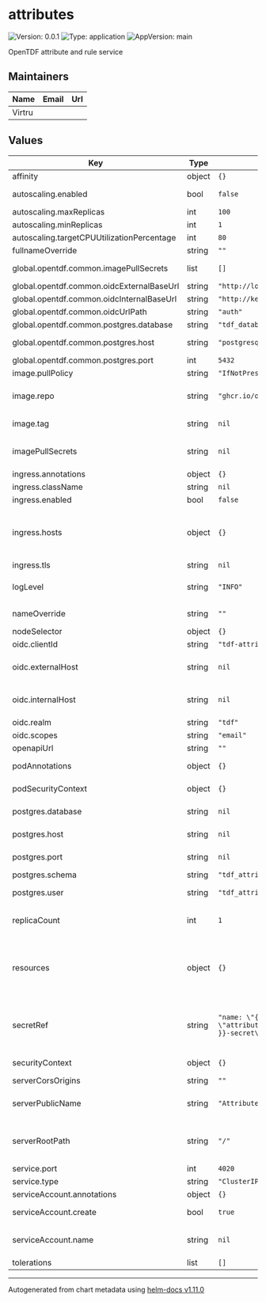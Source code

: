 # attributes

![Version: 0.0.1](https://img.shields.io/badge/Version-0.0.1-informational?style=flat-square) ![Type: application](https://img.shields.io/badge/Type-application-informational?style=flat-square) ![AppVersion: main](https://img.shields.io/badge/AppVersion-main-informational?style=flat-square)

OpenTDF attribute and rule service

## Maintainers

| Name | Email | Url |
| ---- | ------ | --- |
| Virtru |  |  |

## Values

| Key | Type | Default | Description |
|-----|------|---------|-------------|
| affinity | object | `{}` | Pod scheduling preferences |
| autoscaling.enabled | bool | `false` | Enables autoscaling. When set to `true`, `replicas` is no longer applied. |
| autoscaling.maxReplicas | int | `100` | Sets maximum replicas for autoscaling. |
| autoscaling.minReplicas | int | `1` | Sets minimum replicas for autoscaling. |
| autoscaling.targetCPUUtilizationPercentage | int | `80` | Target average CPU usage across all the pods |
| fullnameOverride | string | `""` | The fully qualified appname override |
| global.opentdf.common.imagePullSecrets | list | `[]` | JSON passed to the deployment's template.spec.imagePullSecrets |
| global.opentdf.common.oidcExternalBaseUrl | string | `"http://localhost:65432"` | Base external url of OIDC provider |
| global.opentdf.common.oidcInternalBaseUrl | string | `"http://keycloak-http"` | Base internal k8s url of OIDC provider |
| global.opentdf.common.oidcUrlPath | string | `"auth"` | Optional path added to base OIDC url |
| global.opentdf.common.postgres.database | string | `"tdf_database"` | The database name within the given server |
| global.opentdf.common.postgres.host | string | `"postgresql"` | postgres server's k8s name or global DNS for external server |
| global.opentdf.common.postgres.port | int | `5432` | postgres server port |
| image.pullPolicy | string | `"IfNotPresent"` | The container's `imagePullPolicy` |
| image.repo | string | `"ghcr.io/opentdf/attributes"` | The image selector, also called the 'image name' in k8s documentation and 'image repository' in docker's guides. |
| image.tag | string | `nil` | Chart.AppVersion will be used for image tag, override here if needed |
| imagePullSecrets | string | `nil` | JSON passed to the deployment's template.spec.imagePullSecrets. Overrides global.opentdf.common.imagePullSecrets |
| ingress.annotations | object | `{}` | Ingress annotations |
| ingress.className | string | `nil` | Ingress class to use. |
| ingress.enabled | bool | `false` | Enables the Ingress |
| ingress.hosts | object | `{}` | Map in the form: [hostname]:   [path]:     pathType:    your-pathtype [default: "ImplementationSpecific"]     serviceName: your-service  [default: service.fullname]     servicePort: service-port  [default: service.port above] |
| ingress.tls | string | `nil` | Ingress TLS configuration |
| logLevel | string | `"INFO"` | Sets the default loglevel for the application. One of the valid python logging levels: `DEBUG, INFO, WARNING, ERROR, CRITICAL` |
| nameOverride | string | `""` | Select a specific name for the resource, instead of the default, attributes |
| nodeSelector | object | `{}` | Node labels for pod assignment |
| oidc.clientId | string | `"tdf-attributes"` | Client id used for swagger-ui oauth |
| oidc.externalHost | string | `nil` | Override for global.opentdf.common.oidcExternalBaseUrl & url path |
| oidc.internalHost | string | `nil` | Override for global.opentdf.common.oidcInternalBaseUrl & url path |
| oidc.realm | string | `"tdf"` | Realm used for swagger-ui oauth |
| oidc.scopes | string | `"email"` | OIDC scopes used for swagger-ui pauth |
| openapiUrl | string | `""` | Set to enable openapi endpoint |
| podAnnotations | object | `{}` | Values for the deployment spec.template.metadata.annotations field |
| podSecurityContext | object | `{}` | Values for deployment's spec.template.spec.securityContext |
| postgres.database | string | `nil` | Override for global.opentdf.common.postgres.database |
| postgres.host | string | `nil` | Override for global.opentdf.common.postgres.host |
| postgres.port | string | `nil` | Override for global.opentdf.common.postgres.post |
| postgres.schema | string | `"tdf_attribute"` | The entitlement schema |
| postgres.user | string | `"tdf_attribute_manager"` | Must be a postgres user with tdf_attribute_manager role |
| replicaCount | int | `1` | Sets the default number of pod replicas in the deployment. Ignored if autoscaling.enabled == true |
| resources | object | `{}` | Specify required limits for deploying this service to a pod. We usually recommend not to specify default resources and to leave this as a conscious choice for the user. This also increases chances charts run on environments with little resources, such as Minikube. |
| secretRef | string | `"name: \"{{ template \"attributes.fullname\" . }}-secret\""` | JSON to locate a k8s secret containing environment variables. Notably, this file should include the following environemnt variable definitions:     POSTGRES_PASSWORD: Password corresponding to postgres.user below |
| securityContext | object | `{}` | Values for deployment's spec.template.spec.containers.securityContext |
| serverCorsOrigins | string | `""` | Allowed origins for CORS |
| serverPublicName | string | `"Attribute Authority"` | Name of application. Used during oauth flows, for example when connecting to the OpenAPI endpoint with an OAuth authentication |
| serverRootPath | string | `"/"` | Base path for this service. Allows serving multiple REST services from the same origin, e.g. using an ingress with prefix mapping as suggested below. |
| service.port | int | `4020` | Port to assign to the `http` port |
| service.type | string | `"ClusterIP"` | Service `spec.type` |
| serviceAccount.annotations | object | `{}` | Annotations to add to the service account |
| serviceAccount.create | bool | `true` | Specifies whether a service account should be created |
| serviceAccount.name | string | `nil` | The name of the service account to use. If not set and create is true, a name is generated using the fullname template |
| tolerations | list | `[]` | Tolerations for nodes that have taints on them |

----------------------------------------------
Autogenerated from chart metadata using [helm-docs v1.11.0](https://github.com/norwoodj/helm-docs/releases/v1.11.0)
